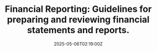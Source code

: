---
title: 'Financial Reporting: Guidelines for preparing and reviewing financial statements
  and reports.'
linkTitle: 'Financial Reporting: Guidelines for preparing and reviewing financial
  statements and reports.'
date: '2025-05-06T02:19:00Z'
weight: 1
description: Establish a systematic process for preparing and reviewing financial
  statements, including data collection, internal and management reviews, finalization,
  and external audits, while ensuring compliance and confidentiality throughout the
  procedure.
draft: false
ref: financial-reporting-guidelines-for-preparing-and-reviewing-financial-statements-and-reports
---